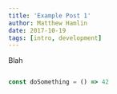 ```yaml
---
title: 'Example Post 1'
author: Matthew Hamlin
date: 2017-10-19
tags: [intro, development]
---
```


Blah

```javascript

const doSomething = () => 42

```